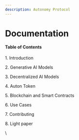 ```yaml
---
description: Autonomy Protocol
---
```


# Documentation

#### Table of Contents

1\. Introduction

2\. Generative AI Models

3\. Decentralized AI Models

4\. Auton Token

5\. Blockchain and Smart Contracts

6\. Use Cases

7\. Contributing

8\. Light paper

\
